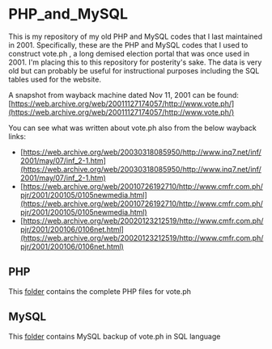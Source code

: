 # PHP_and_MySQL
This is my repository of my old PHP and MySQL codes that I last maintained in 2001. Specifically, these are the PHP and MySQL codes that I used to construct vote.ph , a long demised election portal that was once used in 2001. I'm placing this to this repository for posterity's sake. The data is very old but can probably be useful for instructional purposes including the SQL tables used for the website.

A snapshot from wayback machine dated Nov 11, 2001 can be found:
[https://web.archive.org/web/20011127174057/http://www.vote.ph/](https://web.archive.org/web/20011127174057/http://www.vote.ph/)

You can see what was written about vote.ph also from the below wayback links:
* [https://web.archive.org/web/20030318085950/http://www.inq7.net/inf/2001/may/07/inf_2-1.htm](https://web.archive.org/web/20030318085950/http://www.inq7.net/inf/2001/may/07/inf_2-1.htm)
* [https://web.archive.org/web/20010726192710/http://www.cmfr.com.ph/pjr/2001/200105/0105newmedia.html](https://web.archive.org/web/20010726192710/http://www.cmfr.com.ph/pjr/2001/200105/0105newmedia.html)
* [https://web.archive.org/web/20020123212519/http://www.cmfr.com.ph/pjr/2001/200106/0106net.html](https://web.archive.org/web/20020123212519/http://www.cmfr.com.ph/pjr/2001/200106/0106net.html)

## PHP
This [folder](PHP) contains the complete PHP files for vote.ph

## MySQL
This [folder](MySQL) contains MySQL backup of vote.ph in SQL language
